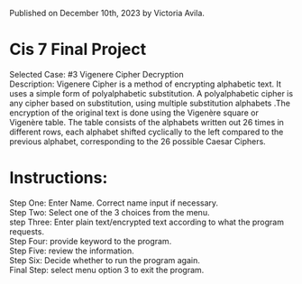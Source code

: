 Published on December 10th, 2023 by Victoria Avila. 
# Cis 7 Final Project
Selected Case: #3 Vigenere Cipher Decryption  
Description:  Vigenere Cipher is a method of encrypting alphabetic text. It uses a simple form of polyalphabetic substitution. A polyalphabetic cipher is any cipher based on substitution, using multiple substitution alphabets .The encryption of the original text is done using the Vigenère square or Vigenère table.
The table consists of the alphabets written out 26 times in different rows, each alphabet shifted cyclically to the left compared to the previous alphabet, corresponding to the 26 possible Caesar Ciphers.

# Instructions:  
Step One: Enter Name. Correct name input if necessary.  
Step Two: Select one of the 3 choices from the menu.  
step Three: Enter plain text/encrypted text according to what the program requests.  
Step Four: provide keyword to the program.  
Step Five: review the information.  
Step Six: Decide whether to run the program again.  
Final Step: select menu option 3 to exit the program.  
